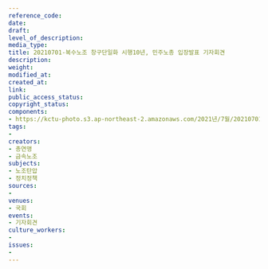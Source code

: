 ```yaml
---
reference_code: 
date: 
draft: 
level_of_description: 
media_type: 
title: 20210701-복수노조 창구단일화 시행10년, 민주노총 입장발표 기자회견
description: 
weight: 
modified_at: 
created_at: 
link: 
public_access_status: 
copyright_status: 
components:
- https://kctu-photo.s3.ap-northeast-2.amazonaws.com/2021년/7월/20210701-복수노조+창구단일화+시행10년,+민주노총+입장발표+기자회견/403622_59241_4418.jpg
tags:
- 
creators:
- 총연맹
- 금속노조
subjects:
- 노조탄압
- 정치정책
sources:
- 
venues:
- 국회
events:
- 기자회견
culture_workers:
- 
issues:
- 
---
```

